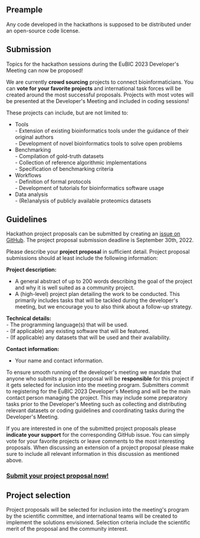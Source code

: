 
## Preample

Any code developed in the hackathons is supposed to be distributed under an open-source code license.

## Submission

Topics for the hackathon sessions during the EuBIC 2023 Developer's Meeting can now be proposed!

We are currently **crowd sourcing** projects to connect bioinformaticians. You can **vote for your favorite projects** and international 
task forces will be created around the most successful proposals. 
Projects with most votes will be presented at the Developer's Meeting and included in coding sessions!

These projects can include, but are not limited to:

  -   Tools    
    - Extension of existing bioinformatics tools under the guidance of their original authors   
    - Development of novel bioinformatics tools to solve open problems   
  -   Benchmarking    
     -   Compilation of gold-truth datasets   
     -   Collection of reference algorithmic implementations   
     -   Specification of benchmarking criteria   
   -  Workflows    
     -   Definition of formal protocols   
     -   Development of tutorials for bioinformatics software usage   
   -  Data analysis   
     -   (Re)analysis of publicly available proteomics datasets   

## Guidelines

Hackathon project proposals can be submitted by creating an [issue on GitHub](https://github.com/eubic/EuBIC2023/issues/new). 
The project proposal submission deadline is September 30th, 2022.

Please describe your **project proposal** in sufficient detail. Project proposal submissions should at least include the following 
information:

**Project description:**

   -  A general abstract of up to 200 words describing the goal of the project and why it is well suited as a community project.   
   -  A (high-level) project plan detailing the work to be conducted. This primarily includes tasks that will be tackled during the 
   developer's meeting, but we encourage you to also think about a follow-up strategy.

**Technical details:**   
    -  The programming language(s) that will be used.      
    -  (If applicable) any existing software that will be featured.   
    -  (If applicable) any datasets that will be used and their availability.     

**Contact information:**   
   -   Your name and contact information.

To ensure smooth running of the developer's meeting we mandate that anyone who submits a project proposal will be **responsible** for 
this project if it gets selected for inclusion into the meeting program. Submitters commit to registering for the EuBIC 2023 Developer's 
Meeting and will be the main contact person managing the project. This may include some preparatory tasks prior to the Developer's 
Meeting such as collecting and distributing relevant datasets or coding guidelines and coordinating tasks during the Developer's Meeting.

If you are interested in one of the submitted project proposals please **indicate your support** for the corresponding GitHub issue. 
You can simply vote for your favorite projects or leave comments to the most interesting proposals. When discussing an extension 
of a project proposal please make sure to include all relevant information in this discussion as mentioned above.

### [Submit your project proposal now!](https://github.com/eubic/EuBIC2023/issues/new)

## Project selection

Project proposals will be selected for inclusion into the meeting's program by the scientific committee, and international teams 
will be created to implement the solutions envisioned. Selection criteria include the scientific merit of the proposal and 
the community interest.
